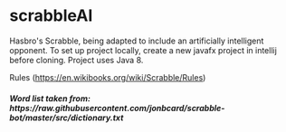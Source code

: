 # scrabbleAI
Hasbro's Scrabble, being adapted to include an artificially intelligent opponent.
To set up project locally, create a new javafx project in intellij before cloning. Project uses Java 8.

Rules (https://en.wikibooks.org/wiki/Scrabble/Rules) 

<h5 Dictionary <5>
Word list taken from: https://raw.githubusercontent.com/jonbcard/scrabble-bot/master/src/dictionary.txt
